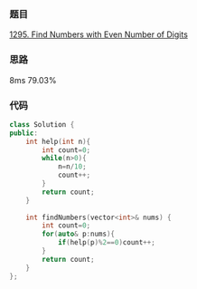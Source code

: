 ### 题目
[1295. Find Numbers with Even Number of Digits]()
### 思路
8ms 79.03%
### 代码
```c++
class Solution {
public:
    int help(int n){
        int count=0;
        while(n>0){
            n=n/10;
            count++;
        }
        return count;
    }
    
    int findNumbers(vector<int>& nums) {
        int count=0;
        for(auto& p:nums){
            if(help(p)%2==0)count++;
        }
        return count;
    }
};
```
